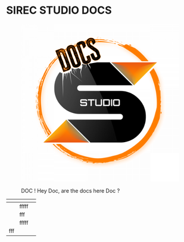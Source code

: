 # SIREC STUDIO DOCS



<figure><img src=".gitbook/assets/logodocs.png" alt=""><figcaption><p>DOC ! Hey Doc, are the docs here Doc ?</p></figcaption></figure>

<table data-view="cards"><thead><tr><th></th><th></th><th></th></tr></thead><tbody><tr><td></td><td>fffff</td><td></td></tr><tr><td></td><td>fff</td><td></td></tr><tr><td></td><td>fffff</td><td></td></tr><tr><td>fff</td><td></td><td></td></tr></tbody></table>
